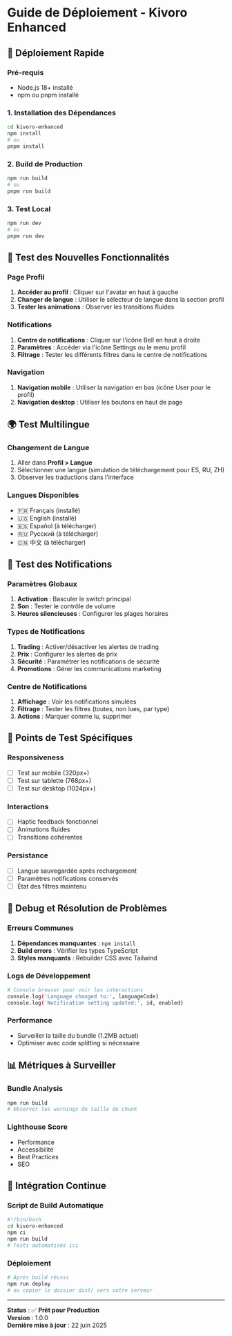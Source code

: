 # Guide de Déploiement - Kivoro Enhanced

## 🚀 Déploiement Rapide

### Pré-requis
- Node.js 18+ installé
- npm ou pnpm installé

### 1. Installation des Dépendances
```bash
cd kivoro-enhanced
npm install
# ou
pnpm install
```

### 2. Build de Production
```bash
npm run build
# ou
pnpm run build
```

### 3. Test Local
```bash
npm run dev
# ou
pnpm run dev
```

## 📱 Test des Nouvelles Fonctionnalités

### Page Profil
1. **Accéder au profil** : Cliquer sur l'avatar en haut à gauche
2. **Changer de langue** : Utiliser le sélecteur de langue dans la section profil
3. **Tester les animations** : Observer les transitions fluides

### Notifications
1. **Centre de notifications** : Cliquer sur l'icône Bell en haut à droite
2. **Paramètres** : Accéder via l'icône Settings ou le menu profil
3. **Filtrage** : Tester les différents filtres dans le centre de notifications

### Navigation
1. **Navigation mobile** : Utiliser la navigation en bas (icône User pour le profil)
2. **Navigation desktop** : Utiliser les boutons en haut de page

## 🌍 Test Multilingue

### Changement de Langue
1. Aller dans **Profil > Langue**
2. Sélectionner une langue (simulation de téléchargement pour ES, RU, ZH)
3. Observer les traductions dans l'interface

### Langues Disponibles
- 🇫🇷 Français (installé)
- 🇺🇸 English (installé)  
- 🇪🇸 Español (à télécharger)
- 🇷🇺 Русский (à télécharger)
- 🇨🇳 中文 (à télécharger)

## 🔔 Test des Notifications

### Paramètres Globaux
1. **Activation** : Basculer le switch principal
2. **Son** : Tester le contrôle de volume
3. **Heures silencieuses** : Configurer les plages horaires

### Types de Notifications
1. **Trading** : Activer/désactiver les alertes de trading
2. **Prix** : Configurer les alertes de prix
3. **Sécurité** : Paramétrer les notifications de sécurité
4. **Promotions** : Gérer les communications marketing

### Centre de Notifications
1. **Affichage** : Voir les notifications simulées
2. **Filtrage** : Tester les filtres (toutes, non lues, par type)
3. **Actions** : Marquer comme lu, supprimer

## 🎯 Points de Test Spécifiques

### Responsiveness
- [ ] Test sur mobile (320px+)
- [ ] Test sur tablette (768px+)
- [ ] Test sur desktop (1024px+)

### Interactions
- [ ] Haptic feedback fonctionnel
- [ ] Animations fluides
- [ ] Transitions cohérentes

### Persistance
- [ ] Langue sauvegardée après rechargement
- [ ] Paramètres notifications conservés
- [ ] État des filtres maintenu

## 🐛 Debug et Résolution de Problèmes

### Erreurs Communes
1. **Dépendances manquantes** : `npm install`
2. **Build errors** : Vérifier les types TypeScript
3. **Styles manquants** : Rebuilder CSS avec Tailwind

### Logs de Développement
```bash
# Console browser pour voir les interactions
console.log('Language changed to:', languageCode)
console.log('Notification setting updated:', id, enabled)
```

### Performance
- Surveiller la taille du bundle (1.2MB actuel)
- Optimiser avec code splitting si nécessaire

## 📊 Métriques à Surveiller

### Bundle Analysis
```bash
npm run build
# Observer les warnings de taille de chunk
```

### Lighthouse Score
- Performance
- Accessibilité
- Best Practices
- SEO

## 🔄 Intégration Continue

### Script de Build Automatique
```bash
#!/bin/bash
cd kivoro-enhanced
npm ci
npm run build
# Tests automatisés ici
```

### Déploiement
```bash
# Après build réussi
npm run deploy
# ou copier le dossier dist/ vers votre serveur
```

---

**Status** : ✅ **Prêt pour Production**  
**Version** : 1.0.0  
**Dernière mise à jour** : 22 juin 2025
